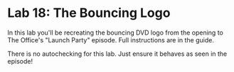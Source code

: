 # Lab 18: The Bouncing Logo

In this lab you'll be recreating the bouncing DVD logo from the opening to The Office's "Launch Party" episode. Full instructions are in the guide.

There is no autochecking for this lab. Just ensure it behaves as seen in the episode!
